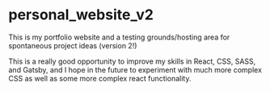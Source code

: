 # personal_website_v2
This is my portfolio website and a testing grounds/hosting area for spontaneous project ideas (version 2!)

This is a really good opportunity to improve my skills in React, CSS, SASS, and Gatsby, and I hope in the future to experiment with much more complex CSS as well as some more complex react functionality.
